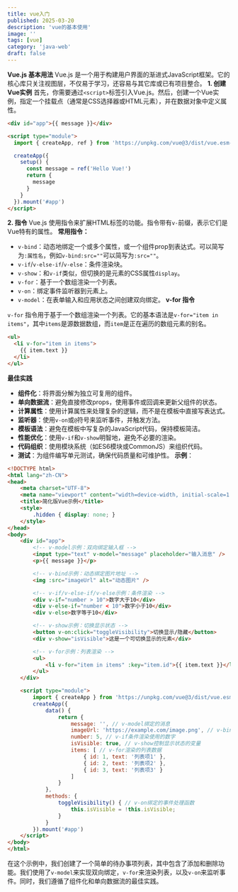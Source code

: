 ```yaml
---
title: vue入门
published: 2025-03-20
description: 'vue的基本使用'
image: ''
tags: [vue]
category: 'java-web'
draft: false 
---
```

**Vue.js 基本用法**
Vue.js 是一个用于构建用户界面的渐进式JavaScript框架。它的核心库只关注视图层，不仅易于学习，还容易与其它库或已有项目整合。
**1. 创建Vue实例**
首先，你需要通过`<script>`标签引入Vue.js。然后，创建一个Vue实例，指定一个挂载点（通常是CSS选择器或HTML元素），并在数据对象中定义属性。
```html
<div id="app">{{ message }}</div>

<script type="module">
  import { createApp, ref } from 'https://unpkg.com/vue@3/dist/vue.esm-browser.js'

  createApp({
    setup() {
      const message = ref('Hello Vue!')
      return {
        message
      }
    }
  }).mount('#app')
</script>
```
**2. 指令**
Vue.js 使用指令来扩展HTML标签的功能。指令带有`v-`前缀，表示它们是Vue特有的属性。
**常用指令：**
* `v-bind`：动态地绑定一个或多个属性，或一个组件prop到表达式。可以简写为`:属性名`，例如`v-bind:src=""`可以简写为`:src=""`。
* `v-if`/`v-else-if`/`v-else`：条件渲染块。
* `v-show`：和`v-if`类似，但切换的是元素的CSS属性`display`。
* `v-for`：基于一个数组渲染一个列表。
* `v-on`：绑定事件监听器到元素上。
* `v-model`：在表单输入和应用状态之间创建双向绑定。
**v-for 指令**

`v-for` 指令用于基于一个数组渲染一个列表。它的基本语法是`v-for="item in items"`，其中`items`是源数据数组，而`item`是正在遍历的数组元素的别名。
```html
<ul>
  <li v-for="item in items">
    {{ item.text }}
  </li>
</ul>
```
**最佳实践**
* **组件化**：将界面分解为独立可复用的组件。
* **单向数据流**：避免直接修改props，使用事件或回调来更新父组件的状态。
* **计算属性**：使用计算属性来处理复杂的逻辑，而不是在模板中直接写表达式。
* **监听器**：使用`v-on`或`@`符号来监听事件，并触发方法。
* **模板语法**：避免在模板中写复杂的JavaScript代码，保持模板简洁。
* **性能优化**：使用`v-if`和`v-show`明智地，避免不必要的渲染。
* **代码组织**：使用模块系统（如ES6模块或CommonJS）来组织代码。
* **测试**：为组件编写单元测试，确保代码质量和可维护性。
**示例**：
```html
<!DOCTYPE html>
<html lang="zh-CN">
<head>
    <meta charset="UTF-8">
    <meta name="viewport" content="width=device-width, initial-scale=1.0">
    <title>简化版Vue示例</title>
    <style>
        .hidden { display: none; }
    </style>
</head>
<body>
    <div id="app">
        <!-- v-model示例：双向绑定输入框 -->
        <input type="text" v-model="message" placeholder="输入消息" />
        <p>{{ message }}</p>

        <!-- v-bind示例：动态绑定图片地址 -->
        <img :src="imageUrl" alt="动态图片" />

        <!-- v-if/v-else-if/v-else示例：条件渲染 -->
        <div v-if="number > 10">数字大于10</div>
        <div v-else-if="number < 10">数字小于10</div>
        <div v-else>数字等于10</div>

        <!-- v-show示例：切换显示状态 -->
        <button v-on:click="toggleVisibility">切换显示/隐藏</button>
        <div v-show="isVisible">这是一个可切换显示的元素</div>

        <!-- v-for示例：列表渲染 -->
        <ul>
            <li v-for="item in items" :key="item.id">{{ item.text }}</li>
        </ul>
    </div>

    <script type="module">
        import { createApp } from 'https://unpkg.com/vue@3/dist/vue.esm-browser.js'
        createApp({
            data() {
                return {
                    message: '', // v-model绑定的消息
                    imageUrl: 'https://example.com/image.png', // v-bind绑定的图片地址
                    number: 5, // v-if条件渲染使用的数字
                    isVisible: true, // v-show控制显示状态的变量
                    items: [ // v-for渲染的列表数据
                        { id: 1, text: '列表项1' },
                        { id: 2, text: '列表项2' },
                        { id: 3, text: '列表项3' }
                    ]
                }
            },
            methods: {
                toggleVisibility() { // v-on绑定的事件处理函数
                    this.isVisible = !this.isVisible;
                }
            }
        }).mount('#app')
    </script>
</body>
</html>

```
在这个示例中，我们创建了一个简单的待办事项列表，其中包含了添加和删除功能。我们使用了`v-model`来实现双向绑定，`v-for`来渲染列表，以及`v-on`来监听事件。同时，我们遵循了组件化和单向数据流的最佳实践。
